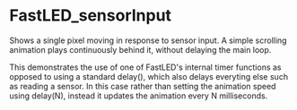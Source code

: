 # FastLED_sensorInput
Shows a single pixel moving in response to sensor input. A simple scrolling animation plays continuously behind it, without delaying the main loop. 

This demonstrates the use of one of FastLED's internal timer functions as opposed to using a standard delay(), which also delays everyting else such as reading a sensor. In this case rather than setting the animation speed using delay(N), instead it updates the animation every N milliseconds. 
